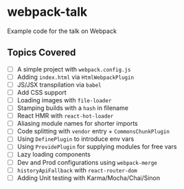 # webpack-talk
Example code for the talk on Webpack

## Topics Covered

- [ ] A simple project with `webpack.config.js`
- [ ] Adding `index.html` via `HtmlWebpackPlugin`
- [ ] JS/JSX transpilation via `babel`
- [ ] Add CSS support
- [ ] Loading images with `file-loader`
- [ ] Stamping builds with a `hash` in filename
- [ ] React HMR with `react-hot-loader`
- [ ] Aliasing module names for shorter imports
- [ ] Code splitting with `vendor` entry + `CommonsChunkPlugin`
- [ ] Using `DefinePlugin` to introduce env vars
- [ ] Using `ProvidePlugin` for supplying modules for free vars
- [ ] Lazy loading components
- [ ] Dev and Prod configurations using `webpack-merge`
- [ ] `historyApiFallback` with `react-router-dom`
- [ ] Adding Unit testing with Karma/Mocha/Chai/Sinon
